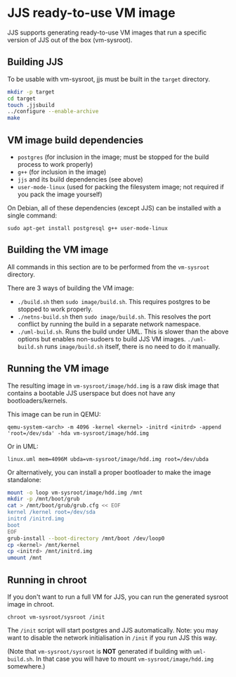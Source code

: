 # JJS ready-to-use VM image

JJS supports generating ready-to-use VM images that run a specific version of JJS out of the box (vm-sysroot).

## Building JJS

To be usable with vm-sysroot, jjs must be built in the `target` directory.

```bash
mkdir -p target
cd target
touch .jjsbuild
../configure --enable-archive
make
```

## VM image build dependencies
* `postgres` (for inclusion in the image; must be stopped for the build process to work properly)
* `g++` (for inclusion in the image)
* `jjs` and its build dependencies  (see above)
* `user-mode-linux` (used for packing the filesystem image; not required if you pack the image yourself)

On Debian, all of these dependencies (except JJS) can be installed with a single command:

`sudo apt-get install postgresql g++ user-mode-linux`

## Building the VM image

All commands in this section are to be performed from the `vm-sysroot` directory.

There are 3 ways of building the VM image:
* `./build.sh` then `sudo image/build.sh`. This requires postgres to be stopped to work properly.
* `./netns-build.sh` then `sudo image/build.sh`. This resolves the port conflict by running the build in a separate network namespace.
* `./uml-build.sh`. Runs the build under UML. This is slower than the above options but enables non-sudoers to build JJS VM images. `./uml-build.sh` runs `image/build.sh` itself, there is no need to do it manually.

## Running the VM image

The resulting image in `vm-sysroot/image/hdd.img` is a raw disk image that contains a bootable JJS userspace but does not have any bootloaders/kernels.

This image can be run in QEMU:

`qemu-system-<arch> -m 4096 -kernel <kernel> -initrd <initrd> -append 'root=/dev/sda' -hda vm-sysroot/image/hdd.img`

Or in UML:

`linux.uml mem=4096M ubda=vm-sysroot/image/hdd.img root=/dev/ubda`

Or alternatively, you can install a proper bootloader to make the image standalone:

```bash
mount -o loop vm-sysroot/image/hdd.img /mnt
mkdir -p /mnt/boot/grub
cat > /mnt/boot/grub/grub.cfg << EOF
kernel /kernel root=/dev/sda
initrd /initrd.img
boot
EOF
grub-install --boot-directory /mnt/boot /dev/loop0
cp <kernel> /mnt/kernel
cp <initrd> /mnt/initrd.img
umount /mnt
```

## Running in chroot

If you don't want to run a full VM for JJS, you can run the generated sysroot image in chroot.

`chroot vm-sysroot/sysroot /init`

The `/init` script will start postgres and JJS automatically. Note: you may want to disable the network initialisation in `/init` if you run JJS this way.

(Note that `vm-sysroot/sysroot` is **NOT** generated if building with `uml-build.sh`. In that case you will have to mount `vm-sysroot/image/hdd.img` somewhere.)
